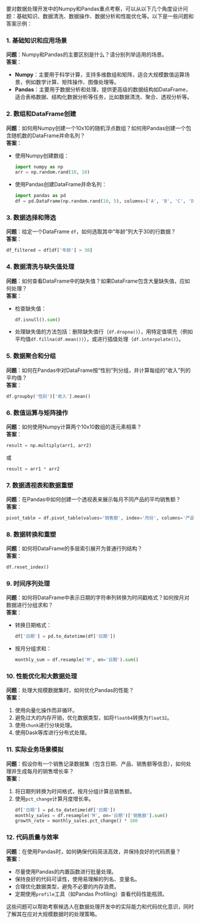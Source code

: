 要对数据处理开发中的Numpy和Pandas重点考察，可以从以下几个角度设计问题：基础知识、数据清洗、数据操作、数据分析和性能优化等。以下是一些问题和答案示例：

### 1. 基础知识和应用场景
**问题**：Numpy和Pandas的主要区别是什么？请分别列举适用的场景。  
**答案**：
- **Numpy**：主要用于科学计算，支持多维数组和矩阵，适合大规模数值运算场景，例如数学计算、矩阵操作、图像处理等。
- **Pandas**：主要用于数据分析和处理，提供更高级的数据结构如DataFrame，适合表格数据、结构化数据分析等任务，比如数据清洗、聚合、透视分析等。

### 2. 数组和DataFrame创建
**问题**：如何用Numpy创建一个10x10的随机浮点数组？如何用Pandas创建一个包含随机数的DataFrame并命名列？  
**答案**：
- 使用Numpy创建数组：
  ```python
  import numpy as np
  arr = np.random.rand(10, 10)
  ```
- 使用Pandas创建DataFrame并命名列：
  ```python
  import pandas as pd
  df = pd.DataFrame(np.random.rand(10, 5), columns=['A', 'B', 'C', 'D', 'E'])
  ```

### 3. 数据选择和筛选
**问题**：给定一个DataFrame `df`，如何选取其中“年龄”列大于30的行数据？  
**答案**：
```python
df_filtered = df[df['年龄'] > 30]
```

### 4. 数据清洗与缺失值处理
**问题**：如何查看DataFrame中的缺失值？如果DataFrame包含大量缺失值，应如何处理？  
**答案**：
- 检查缺失值：
  ```python
  df.isnull().sum()
  ```
- 处理缺失值的方法包括：删除缺失值行（`df.dropna()`），用特定值填充（例如平均值`df.fillna(df.mean())`），或进行插值处理（`df.interpolate()`）。

### 5. 数据聚合和分组
**问题**：如何在Pandas中对DataFrame按“性别”列分组，并计算每组的“收入”列的平均值？  
**答案**：
```python
df.groupby('性别')['收入'].mean()
```

### 6. 数值运算与矩阵操作
**问题**：如何使用Numpy计算两个10x10数组的逐元素相乘？  
**答案**：
```python
result = np.multiply(arr1, arr2)
```
或
```python
result = arr1 * arr2
```

### 7. 数据透视表和数据重塑
**问题**：在Pandas中如何创建一个透视表来展示每月不同产品的平均销售额？  
**答案**：
```python
pivot_table = df.pivot_table(values='销售额', index='月份', columns='产品', aggfunc='mean')
```

### 8. 数据转换和重塑
**问题**：如何将DataFrame的多层索引展开为普通行列结构？  
**答案**：
```python
df.reset_index()
```

### 9. 时间序列处理
**问题**：如何将DataFrame中表示日期的字符串列转换为时间戳格式？如何按月对数据进行分组求和？  
**答案**：
- 转换日期格式：
  ```python
  df['日期'] = pd.to_datetime(df['日期'])
  ```
- 按月分组求和：
  ```python
  monthly_sum = df.resample('M', on='日期').sum()
  ```

### 10. 性能优化和大数据处理
**问题**：处理大规模数据集时，如何优化Pandas的性能？  
**答案**：
1. 使用向量化操作而非循环。
2. 避免过大的内存开销，优化数据类型，如将`float64`转换为`float32`。
3. 使用`chunk`进行分块处理。
4. 使用Dask等库进行分布式处理。

### 11. 实际业务场景模拟
**问题**：假设你有一个销售记录数据集（包含日期、产品、销售额等信息），如何处理并生成每月的销售增长率？  
**答案**：
1. 将日期列转换为时间格式，按月分组计算总销售额。
2. 使用`pct_change`计算月度增长率。
   ```python
   df['日期'] = pd.to_datetime(df['日期'])
   monthly_sales = df.resample('M', on='日期')['销售额'].sum()
   growth_rate = monthly_sales.pct_change() * 100
   ```

### 12. 代码质量与效率
**问题**：在使用Pandas时，如何确保代码简洁高效，并保持良好的代码质量？  
**答案**：
- 尽量使用Pandas的内置函数进行批量处理。
- 保持良好的代码可读性，使用易理解的列名、变量名。
- 合理优化数据类型，避免不必要的内存浪费。
- 定期使用`profile`工具（如Pandas Profiling）查看代码性能瓶颈。

这些问题可以帮助考察候选人在数据处理开发中的实际能力和代码优化意识，同时了解其在应对大规模数据时的处理策略。